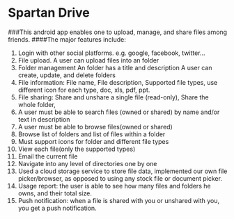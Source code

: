 # Spartan Drive
###This android app enables one to upload, manage, and share files among friends. 
####The major features include:
1. Login with other social platforms. e.g. google, facebook, twitter…
2. File upload. A user can upload files into an folder
3. Folder management 
   An folder has a title and description
   A user can create, update, and delete folders
4. File information: 
   File name,
   File description,
   Supported file types, use different icon for each type,
   doc, xls, pdf, ppt.
5. File sharing: 
   Share and unshare a single file (read-only),
   Share the whole folder,
6. A user must be able to search files (owned or shared) by name and/or text in description
7. A user must be able to browse files(owned or shared)
8. Browse list of folders and list of files within a folder
9. Must support icons for folder and different file types
10. View each file(only the supported types)
11. Email the current file
12. Navigate into any level of directories one by one
13. Used a cloud storage service to store file data, implemented our own file picker/browser, as opposed to using any stock file or document picker.
13. Usage report: the user is able to see how many files and folders he owns, and their total size.
14. Push notification: when a file is shared with you or unshared with you, you get a push notification.
